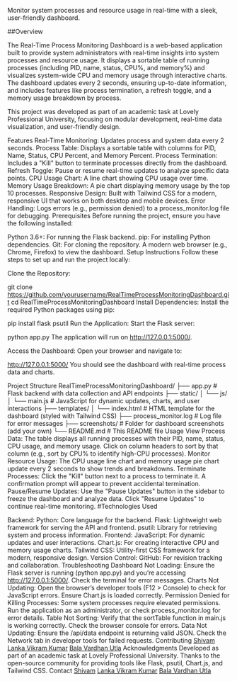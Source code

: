 Monitor system processes and resource usage in real-time with a sleek, user-friendly dashboard.

##Overview

The Real-Time Process Monitoring Dashboard is a web-based application built to provide system administrators with real-time insights into system processes and resource usage. It displays a sortable table of running processes (including PID, name, status, CPU%, and memory%) and visualizes system-wide CPU and memory usage through interactive charts. The dashboard updates every 2 seconds, ensuring up-to-date information, and includes features like process termination, a refresh toggle, and a memory usage breakdown by process.

This project was developed as part of an academic task at Lovely Professional University, focusing on modular development, real-time data visualization, and user-friendly design.

Features
Real-Time Monitoring: Updates process and system data every 2 seconds.
Process Table: Displays a sortable table with columns for PID, Name, Status, CPU Percent, and Memory Percent.
Process Termination: Includes a "Kill" button to terminate processes directly from the dashboard.
Refresh Toggle: Pause or resume real-time updates to analyze specific data points.
CPU Usage Chart: A line chart showing CPU usage over time.
Memory Usage Breakdown: A pie chart displaying memory usage by the top 10 processes.
Responsive Design: Built with Tailwind CSS for a modern, responsive UI that works on both desktop and mobile devices.
Error Handling: Logs errors (e.g., permission denied) to a process_monitor.log file for debugging.
Prerequisites
Before running the project, ensure you have the following installed:

Python 3.6+: For running the Flask backend.
pip: For installing Python dependencies.
Git: For cloning the repository.
A modern web browser (e.g., Chrome, Firefox) to view the dashboard.
Setup Instructions
Follow these steps to set up and run the project locally:

Clone the Repository:

git clone https://github.com/yourusername/RealTimeProcessMonitoringDashboard.git
cd RealTimeProcessMonitoringDashboard
Install Dependencies: Install the required Python packages using pip:

pip install flask psutil
Run the Application: Start the Flask server:

python app.py
The application will run on http://127.0.0.1:5000/.

Access the Dashboard: Open your browser and navigate to:

http://127.0.0.1:5000/
You should see the dashboard with real-time process data and charts.

Project Structure
RealTimeProcessMonitoringDashboard/
├── app.py                    # Flask backend with data collection and API endpoints
├── static/
│   └── js/
│       └── main.js           # JavaScript for dynamic updates, charts, and user interactions
├── templates/
│   └── index.html            # HTML template for the dashboard (styled with Tailwind CSS)
├── process_monitor.log       # Log file for error messages
├── screenshots/              # Folder for dashboard screenshots (add your own)
└── README.md                 # This README file
Usage
View Process Data: The table displays all running processes with their PID, name, status, CPU usage, and memory usage. Click on column headers to sort by that column (e.g., sort by CPU% to identify high-CPU processes).
Monitor Resource Usage: The CPU usage line chart and memory usage pie chart update every 2 seconds to show trends and breakdowns.
Terminate Processes: Click the "Kill" button next to a process to terminate it. A confirmation prompt will appear to prevent accidental termination.
Pause/Resume Updates: Use the "Pause Updates" button in the sidebar to freeze the dashboard and analyze data. Click "Resume Updates" to continue real-time monitoring.
#Technologies Used

Backend:
Python: Core language for the backend.
Flask: Lightweight web framework for serving the API and frontend.
psutil: Library for retrieving system and process information.
Frontend:
JavaScript: For dynamic updates and user interactions.
Chart.js: For creating interactive CPU and memory usage charts.
Tailwind CSS: Utility-first CSS framework for a modern, responsive design.
Version Control:
GitHub: For revision tracking and collaboration.
Troubleshooting
Dashboard Not Loading: Ensure the Flask server is running (python app.py) and you’re accessing http://127.0.0.1:5000/. Check the terminal for error messages.
Charts Not Updating: Open the browser’s developer tools (F12 > Console) to check for JavaScript errors. Ensure Chart.js is loaded correctly.
Permission Denied for Killing Processes: Some system processes require elevated permissions. Run the application as an administrator, or check process_monitor.log for error details.
Table Not Sorting: Verify that the sortTable function in main.js is working correctly. Check the browser console for errors.
Data Not Updating: Ensure the /api/data endpoint is returning valid JSON. Check the Network tab in developer tools for failed requests.
Contributing
[Shivam](https://github.com/Shivam-235)
[Lanka Vikram Kumar](https://github.com/vikramkumar18)
[Bala Vardhan Utla](https://github.com/Vardhan-12)
Acknowledgments
Developed as part of an academic task at Lovely Professional University.
Thanks to the open-source community for providing tools like Flask, psutil, Chart.js, and Tailwind CSS.
Contact
[Shivam](https://github.com/Shivam-235)
[Lanka Vikram Kumar](https://github.com/vikramkumar18)
[Bala Vardhan Utla](https://github.com/Vardhan-12)
